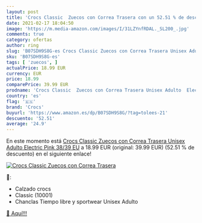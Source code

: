 ```yaml
---
layout: post
title: 'Crocs Classic  Zuecos con Correa Trasera con un 52.51 % de descuento'
date: 2021-02-17 18:04:50
image: 'https://m.media-amazon.com/images/I/31LZYnfRDAL._SL200_.jpg'
comments: true
category: ofertas
author: ring
slug: 'B07SDH9S8G-es Crocs Classic Zuecos con Correa Trasera Unisex Adulto...'
sku: 'B07SDH9S8G-es'
tags: [ 'zuecos', ]
actualPrice: 18.99 EUR
currency: EUR
price: 18.99
comparePrice: 39.99 EUR
prodname: 'Crocs Classic  Zuecos con Correa Trasera Unisex Adulto  Electric Pink  38/39 EU'
country: 'es'
flag: '🇪🇸'
brand: 'Crocs'
buyurl: 'https://www.amazon.es/dp/B07SDH9S8G/?tag=tolees-21'
descuento: '52.51'
average: '24.9'
---
```


En este momento está [Crocs Classic  Zuecos con Correa Trasera Unisex Adulto  Electric Pink  38/39 EU](https://www.amazon.es/dp/B07SDH9S8G/?tag=tolees-21) a 18.99 EUR (original: 39.99 EUR) (52.51 %  de descuento) en el siguiente enlace!

[![Crocs Classic  Zuecos con Correa Trasera](https://m.media-amazon.com/images/I/31LZYnfRDAL._SL200_.jpg)](https://www.amazon.es/dp/B07SDH9S8G/?tag=tolees-21)

🔎:

- Calzado crocs
- Classic (10001)
- Chanclas Tiempo libre y sportwear Unisex Adulto

[🛒 Aquí!!!](https://www.amazon.es/dp/B07SDH9S8G/?tag=tolees-21)
